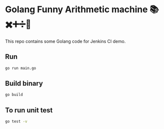 # Golang Funny Arithmetic machine 📚✖️➕➗🔢
This repo contains some Golang code for Jenkins CI demo.

## Run
```bash
go run main.go
```

## Build binary
```bash
go build
```
## To run unit test
```bash
go test -v
```
